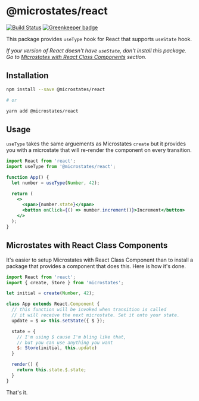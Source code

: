 # @microstates/react

[![Build Status](https://travis-ci.org/microstates/react.svg?branch=master)](https://travis-ci.org/microstates/react) [![Greenkeeper badge](https://badges.greenkeeper.io/microstates/react.svg)](https://greenkeeper.io/)

This package provides `useType` hook for React that supports `useState` hook. 

*If your version of React doesn't have `useState`, don't install this package. Go to [Microstates with React Class Components](#microstates-with-react-class-components) section.*

## Installation

```bash
npm install --save @microstates/react

# or

yarn add @microstates/react
```

## Usage

`useType` takes the same arguements as Microstates `create` but it provides you with a microstate
that will re-render the component on every transition.

```jsx
import React from 'react';
import useType from '@microstates/react';

function App() {
  let number = useType(Number, 42);

  return (
    <>
      <span>{number.state}</span>
      <button onClick={() => number.increment()}>Increment</button>
    </>
  );
}
```

## Microstates with React Class Components

It's easier to setup Microstates with React Class Component than to install a package 
that provides a component that does this. Here is how it's done.

```jsx
import React from 'react';
import { create, Store } from 'microstates';

let initial = create(Number, 42);

class App extends React.Component {
  // this function will be invoked when transition is called
  // it will receive the next microstate. Set it onto your state.
  update = $ => this.setState({ $ });

  state = {
    // I'm using $ cause I'm bling like that, 
    // but you can use anything you want
    $: Store(initial, this.update)
  }

  render() {
    return this.state.$.state;
  } 
}
```

That's it.
